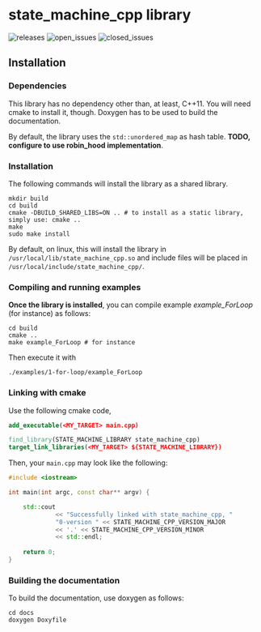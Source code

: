 # state_machine_cpp library

![releases](https://img.shields.io/github/v/release/hlefebvr/state_machine_cpp)
![open_issues](https://img.shields.io/github/issues-raw/hlefebvr/state_machine_cpp)
![closed_issues](https://img.shields.io/github/issues-closed-raw/hlefebvr/state_machine_cpp)

## Installation

### Dependencies

This library has no dependency other than, at least, C++11. You will need cmake
to install it, though. Doxygen has to be used to build the documentation.

By default, the library uses the `std::unordered_map` as hash table. **TODO, configure
to use robin_hood implementation**.

### Installation

The following commands will install the library as a shared library. 

```shell
mkdir build
cd build
cmake -DBUILD_SHARED_LIBS=ON .. # to install as a static library, simply use: cmake ..
make
sudo make install
```

By default, on linux, this will install the library in `/usr/local/lib/state_machine_cpp.so`
and include files will be placed in `/usr/local/include/state_machine_cpp/`.

### Compiling and running examples

**Once the library is installed**, you can compile example *example_ForLoop* (for instance)
as follows:
```shell
cd build
cmake ..
make example_ForLoop # for instance
```
Then execute it with
```shell
./examples/1-for-loop/example_ForLoop
```

### Linking with cmake

Use the following cmake code,
```cmake
add_executable(<MY_TARGET> main.cpp)

find_library(STATE_MACHINE_LIBRARY state_machine_cpp)
target_link_libraries(<MY_TARGET> ${STATE_MACHINE_LIBRARY})
```

Then, your `main.cpp` may look like the following:
```c++
#include <iostream>

int main(int argc, const char** argv) {

    std::cout 
             << "Successfully linked with state_machine_cpp, "
             "0-version " << STATE_MACHINE_CPP_VERSION_MAJOR
             << '.' << STATE_MACHINE_CPP_VERSION_MINOR 
             << std::endl;
    
    return 0;
}

```

### Building the documentation

To build the documentation, use doxygen as follows:
```shell
cd docs
doxygen Doxyfile
```
